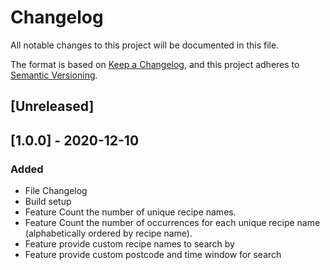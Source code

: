 # Changelog
All notable changes to this project will be documented in this file.

The format is based on [Keep a Changelog](https://keepachangelog.com/en/1.0.0/),
and this project adheres to [Semantic Versioning](https://semver.org/spec/v2.0.0.html).

## [Unreleased]

## [1.0.0] - 2020-12-10
### Added
- File Changelog
- Build setup
- Feature Count the number of unique recipe names.
- Feature Count the number of occurrences for each unique recipe name (alphabetically ordered by recipe name).
- Feature provide custom recipe names to search by
- Feature provide custom postcode and time window for search